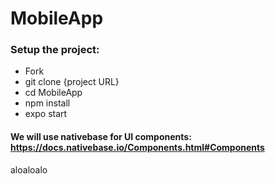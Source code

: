 # MobileApp
### Setup the project:
-  Fork
- git clone {project URL}
- cd MobileApp
- npm install
- expo start

#### We will use nativebase for UI components: https://docs.nativebase.io/Components.html#Components
aloaloalo